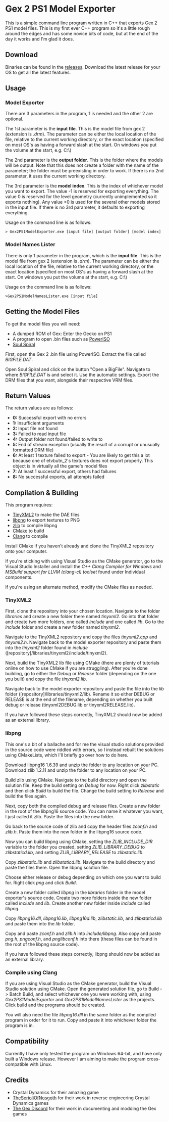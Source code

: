 # Gex 2 PS1 Model Exporter
This is a simple command line program written in C++ that exports Gex 2 PS1 model files. This is my first ever C++ program so it's a little rough around the edges and has some novice bits of code, but at the end of the day it works and I'm glad it does.

## Download
Binaries can be found in the [releases](https://github.com/Roboguy420/Gex2PS1ModelExporter/releases). Download the latest release for your OS to get all the latest features.

## Usage
### Model Exporter
There are 3 parameters in the program, 1 is needed and the other 2 are optional.

The 1st parameter is the **input file**. This is the model file from gex 2 (extension is _.drm_). The parameter can be either the local location of the file, relative to the current working directory, or the exact location (specified on most OS's as having a forward slash at the start. On windows you put the volume at the start, e.g. C:\\)

The 2nd parameter is the **output folder**. This is the folder where the models will be output. Note that this does not create a folder with the name of the parameter; the folder must be preexisting in order to work. If there is no 2nd parameter, it uses the current working directory.

The 3rd parameter is the **model index**. This is the index of whichever model you want to export. The value -1 is reserved for exporting everything. The value 0 is reserved for the level geometry (currently unimplemented so it exports nothing). Any value >0 is used for the several other models stored in the input file. If there is no 3rd parameter, it defaults to exporting everything.

Usage on the command line is as follows:
```
> Gex2PS1ModelExporter.exe [input file] [output folder] [model index]
```

### Model Names Lister
There is only 1 parameter in the program, which is the **input file**. This is the model file from gex 2 (extension is _.drm_). The parameter can be either the local location of the file, relative to the current working directory, or the exact location (specified on most OS's as having a forward slash at the start. On windows you put the volume at the start, e.g. C:\\)

Usage on the command line is as follows:
```
>Gex2PS1ModelNamesLister.exe [input file]
```

## Getting the Model Files
To get the model files you will need:
* A dumped ROM of Gex: Enter the Gecko on PS1
* A program to open .bin files such as [PowerISO](https://www.poweriso.com)
* [Soul Spiral](https://github.com/TheSerioliOfNosgoth/SoulSpiral-Official)

First, open the Gex 2 .bin file using PowerISO. Extract the file called _BIGFILE.DAT_.

Open Soul Spiral and click on the button "Open a BigFile". Navigate to where _BIGFILE.DAT_ is and select it. Use the automatic settings. Export the DRM files that you want, alongside their respective VRM files.

## Return Values
The return values are as follows:
* **0:** Successful export with no errors
* **1:** Insufficient arguments
* **2:** Input file not found
* **3:** Failed to read input file
* **4:** Output folder not found/failed to write to
* **5:** End of stream exception (usually the result of a corrupt or unusually formatted DRM file)
* **6:** At least 1 texture failed to export - You are likely to get this a lot because one of etvbutn_2's textures does not export properly. This object is in virtually all the game's model files
* **7:** At least 1 successful export, others had failures
* **8:** No successful exports, all attempts failed

## Compilation & Building
This program requires:
* [TinyXML2](https://github.com/leethomason/tinyxml2) to make the DAE files
* [libpng](https://sourceforge.net/projects/libpng/files/) to export textures to PNG
* [zlib](https://sourceforge.net/projects/libpng/files/zlib/) to compile libpng
* [CMake](https://cmake.org) to build
* [Clang](https://clang.llvm.org) to compile

Install CMake if you haven't already and clone the TinyXML2 repository onto your computer.

If you're sticking with using Visual Studio as the CMake generator, go to the Visual Studio Installer and install the _C++ Clang Compiler for Windows_ and _MSBuild support for LLVM (clang-cl) toolset_ found under Individual components.

If you're using an alternate method, modify the CMake files as needed.

### TinyXML2
First, clone the repository into your chosen location. Navigate to the folder _libraries_ and create a new folder there named _tinyxml2_. Go into that folder and create two more folders, one called _include_ and one called _lib_. Go to the _include_ folder and create a new folder named _tinyxml2_.

Navigate to the TinyXML2 repository and copy the files _tinyxml2.cpp_ and _tinyxml2.h_. Navigate back to the model exporter repository and paste them into the _tinyxml2_ folder found in _include_ ([repository]/libraries/tinyxml2/include/tinyxml2).

Next, build the TinyXML2 lib file using CMake (there are plenty of tutorials online on how to use CMake if you are struggling). After you're done building, go to either the _Debug_ or _Release_ folder (depending on the one you built) and copy the file _tinyxml2.lib_.

Navigate back to the model exporter repository and paste the file into the _lib_ folder ([repository]/libraries/tinyxml2/lib). Rename it so either DEBUG or RELEASE is at the end of the filename, depending on whether you built debug or release (tinyxml2DEBUG.lib or tinyxml2RELEASE.lib).

If you have followed these steps correctly, TinyXML2 should now be added as an external library.

### libpng
This one's a bit of a ballache and for me the visual studio solutions provided in the source code were riddled with errors, so I instead rebuilt the solutions using CMakeLists, which I'll briefly go over how to do here.

Download libpng16 1.6.39 and unzip the folder to any location on your PC. Download zlib 1.2.11 and unzip the folder to any location on your PC.

Build zlib using CMake. Navigate to the build directory and open the solution file. Keep the build setting on _Debug_ for now. Right click _zlibstatic_ and then click _Build_ to build the file. Change the build setting to _Release_ and build the files again.

Next, copy both the compiled debug and release files. Create a new folder in the root of the libpng16 source code. You can name it whatever you want, I just called it zlib. Paste the files into the new folder.

Go back to the source code of zlib and copy the header files _zconf.h_ and _zlib.h_. Paste them into the new folder in the libpng16 source code.

Now you can build libpng using CMake, setting the _ZLIB_INCLUDE_DIR_ variable to the folder you created, setting _ZLIB_LIBRARY_DEBUG_ to _zlibstaticd.lib_, and setting _ZLIB_LIBRARY_RELEASE_ to _zlibstatic.lib_.

Copy _zlibstatic.lib_ and _zlibstaticd.lib_. Navigate to the build directory and paste the files there. Open the libpng solution file.

Choose either release or debug depending on which one you want to build for. Right click _png_ and click _Build_.

Create a new folder called _libpng_ in the _libraries_ folder in the model exporter's source code. Create two more folders inside the new folder called _include_ and _lib_. Create another new folder inside _include_ called _libpng_.

Copy _libpng16.dll_, _libpng16.lib_, _libpng16d.lib_, _zlibstatic.lib_, and _zlibstaticd.lib_ and paste them into the _lib_ folder.

Copy and paste _zconf.h_ and _zlib.h_ into _include/libpng_. Also copy and paste _png.h_, _pngconf.h_, and _pnglibconf.h_ into there (these files can be found in the root of the libpng source code).

If you have followed these steps correctly, libpng should now be added as an external library.

### Compile using Clang
If you are using Visual Studio as the CMake generator, build the Visual Studio solution using CMake. Open the generated solution file, go to Build -> Batch Build, and select whichever one you were working with, using _Gex2PS1ModelExporter_ and _Gex2PS1ModelNamesLister_ as the projects. Click build and the programs should be created.

You will also need the file _libpng16.dll_ in the same folder as the compiled program in order for it to run. Copy and paste it into whichever folder the program is in.

## Compatibility
Currently I have only tested the program on Windows 64-bit, and have only built a Windows release. However I am aiming to make the program cross-compatible with Linux.

## Credits
* Crystal Dynamics for their amazing game
* [TheSerioliOfNosgoth](https://github.com/TheSerioliOfNosgoth) for their work in reverse engineering Crystal Dynamics games
* [The Gex Discord](https://discord.gg/TeA7D4f) for their work in documenting and modding the Gex games
